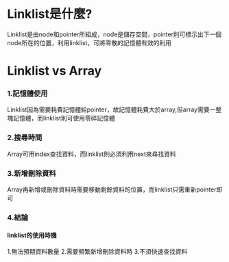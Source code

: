 # Linklist是什麼?
Linklist是由node和pointer所組成，node是儲存空間，pointer則可標示出下一個node所在的位置，利用linklist，可將零散的記憶體有效的利用
# Linklist vs Array
### 1.記憶體使用
Linklist因為需要耗費記憶體給pointer，故記憶體耗費大於array,但array需要一整塊記憶體，而linklist則可使用零碎記憶體
### 2.搜尋時間
Array可用index查找資料，而linklist則必須利用next來尋找資料
### 3.新增刪除資料
Array再新增或刪除資料時需要移動剩餘資料的位置，而linklist只需重新pointer即可
### 4.結論
#### linklist的使用時機
1.無法預期資料數量
2.需要頻繁新增刪除資料時
3.不須快速查找資料
